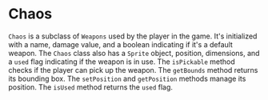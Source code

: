 # Chaos

`Chaos` is a subclass of `Weapons` used by the player in the game. It's initialized with a name, damage value, and a boolean indicating if it's a default weapon. The `Chaos` class also has a `Sprite` object, position, dimensions, and a `used` flag indicating if the weapon is in use. The `isPickable` method checks if the player can pick up the weapon. The `getBounds` method returns its bounding box. The `setPosition` and `getPosition` methods manage its position. The `isUsed` method returns the `used` flag.